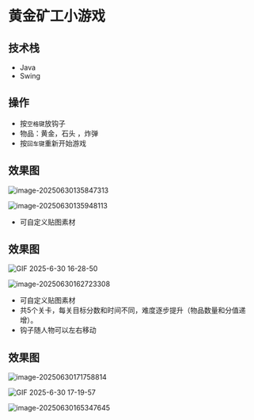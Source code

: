 # 黄金矿工小游戏
<MyGlobalComponent />

<VersionSwitcher>

## 技术栈
- Java
- Swing

## 操作
- 按`空格键`放钩子
- 物品：黄金，石头 ，炸弹
- 按`回车键`重新开始游戏



<VersionBlock target="v1">



## 效果图

![image-20250630135847313](http://cdn.qiniu.liyansheng.top/img/image-20250630135847313.png)

![image-20250630135948113](http://cdn.qiniu.liyansheng.top/img/image-20250630135948113.png)

</VersionBlock>

<VersionBlock target="v2">

- 可自定义贴图素材

<PaymentButton :productId="217" />

## 效果图

![GIF 2025-6-30 16-28-50](http://cdn.qiniu.liyansheng.top/img/GIF%202025-6-30%2016-28-50.gif)

![image-20250630162723308](http://cdn.qiniu.liyansheng.top/img/image-20250630162723308.png)



</VersionBlock>

<VersionBlock target="v3">

- 可自定义贴图素材
- 共5个关卡，每关目标分数和时间不同，难度逐步提升（物品数量和分值递增）。
- 钩子随人物可以左右移动

<PaymentButton :productId="218" />

## 效果图

![image-20250630171758814](http://cdn.qiniu.liyansheng.top/img/image-20250630171758814.png)

![GIF 2025-6-30 17-19-57](http://cdn.qiniu.liyansheng.top/img/GIF%202025-6-30%2017-19-57.gif)

![image-20250630165347645](http://cdn.qiniu.liyansheng.top/img/image-20250630165347645.png)



</VersionBlock>


</VersionSwitcher>
